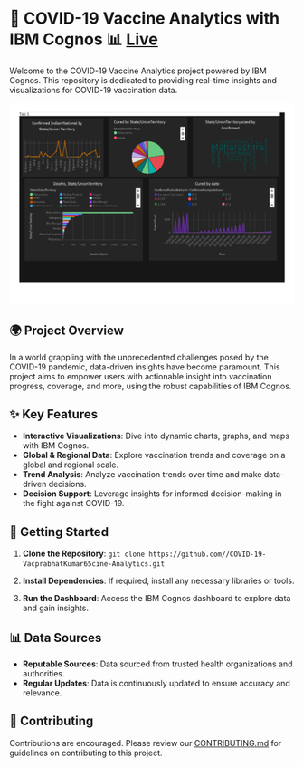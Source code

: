 # 🦠 COVID-19 Vaccine Analytics with IBM Cognos 📊 [Live](https://covidvaccineanalysis.netlify.app/)

Welcome to the COVID-19 Vaccine Analytics project powered by IBM Cognos. This repository is dedicated to providing real-time insights and visualizations for COVID-19 vaccination data.

![Dashboard Preview](Dashboard.jpg)

## 🌍 Project Overview

In a world grappling with the unprecedented challenges posed by the COVID-19 pandemic, data-driven insights have become paramount. This project aims to empower users with actionable insight into vaccination progress, coverage, and more, using the robust capabilities of IBM Cognos.

## ✨ Key Features

- **Interactive Visualizations**: Dive into dynamic charts, graphs, and maps with IBM Cognos.
- **Global & Regional Data**: Explore vaccination trends and coverage on a global and regional scale.
- **Trend Analysis**: Analyze vaccination trends over time and make data-driven decisions.
- **Decision Support**: Leverage insights for informed decision-making in the fight against COVID-19.

## 🚀 Getting Started

1. **Clone the Repository**: `git clone https://github.com//COVID-19-VacprabhatKumar65cine-Analytics.git`

2. **Install Dependencies**: If required, install any necessary libraries or tools.

3. **Run the Dashboard**: Access the IBM Cognos dashboard to explore data and gain insights.

## 📊 Data Sources

- **Reputable Sources**: Data sourced from trusted health organizations and authorities.
- **Regular Updates**: Data is continuously updated to ensure accuracy and relevance.

## 🤝 Contributing

Contributions are encouraged. Please review our [CONTRIBUTING.md](CONTRIBUTING.md) for guidelines on contributing to this project.




